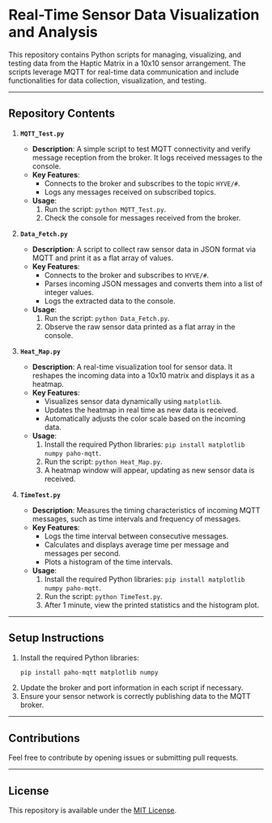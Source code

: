 
# Real-Time Sensor Data Visualization and Analysis

This repository contains Python scripts for managing, visualizing, and testing data from the Haptic Matrix in a 10x10 sensor arrangement. The scripts leverage MQTT for real-time data communication and include functionalities for data collection, visualization, and testing.

---

## **Repository Contents**

1. **`MQTT_Test.py`**  
   - **Description**: A simple script to test MQTT connectivity and verify message reception from the broker. It logs received messages to the console.
   - **Key Features**:
     - Connects to the broker and subscribes to the topic `HYVE/#`.
     - Logs any messages received on subscribed topics.
   - **Usage**:
     1. Run the script: `python MQTT_Test.py`.
     2. Check the console for messages received from the broker.

2. **`Data_Fetch.py`**  
   - **Description**: A script to collect raw sensor data in JSON format via MQTT and print it as a flat array of values.
   - **Key Features**:
     - Connects to the broker and subscribes to `HYVE/#`.
     - Parses incoming JSON messages and converts them into a list of integer values.
     - Logs the extracted data to the console.
   - **Usage**:
     1. Run the script: `python Data_Fetch.py`.
     2. Observe the raw sensor data printed as a flat array in the console.

3. **`Heat_Map.py`**  
   - **Description**: A real-time visualization tool for sensor data. It reshapes the incoming data into a 10x10 matrix and displays it as a heatmap.
   - **Key Features**:
     - Visualizes sensor data dynamically using `matplotlib`.
     - Updates the heatmap in real time as new data is received.
     - Automatically adjusts the color scale based on the incoming data.
   - **Usage**:
     1. Install the required Python libraries: `pip install matplotlib numpy paho-mqtt`.
     2. Run the script: `python Heat_Map.py`.
     3. A heatmap window will appear, updating as new sensor data is received.

4. **`TimeTest.py`**  
   - **Description**: Measures the timing characteristics of incoming MQTT messages, such as time intervals and frequency of messages.
   - **Key Features**:
     - Logs the time interval between consecutive messages.
     - Calculates and displays average time per message and messages per second.
     - Plots a histogram of the time intervals.
   - **Usage**:
     1. Install the required Python libraries: `pip install matplotlib numpy paho-mqtt`.
     2. Run the script: `python TimeTest.py`.
     3. After 1 minute, view the printed statistics and the histogram plot.

---

## **Setup Instructions**
1. Install the required Python libraries:
   ```bash
   pip install paho-mqtt matplotlib numpy
   ```
2. Update the broker and port information in each script if necessary.
3. Ensure your sensor network is correctly publishing data to the MQTT broker.

---

## **Contributions**
Feel free to contribute by opening issues or submitting pull requests.

---

## **License**
This repository is available under the [MIT License](LICENSE).

